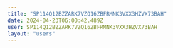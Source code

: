 ```yaml
---
title: "SP114Q12BZZARK7VZQ16ZBFRMNK3VXX3HZVX73BAH"
date: 2024-04-23T06:00:42.489Z
user: SP114Q12BZZARK7VZQ16ZBFRMNK3VXX3HZVX73BAH
layout: "users"
---
```

    